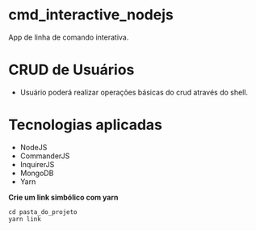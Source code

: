 # cmd_interactive_nodejs
App de linha de comando interativa. 

# CRUD de Usuários
 - Usuário poderá realizar operações básicas do crud através do shell.
 
# Tecnologias aplicadas

- NodeJS
- CommanderJS
- InquirerJS
- MongoDB
- Yarn


**Crie um link simbólico com yarn**
```
cd pasta_do_projeto
yarn link
```
